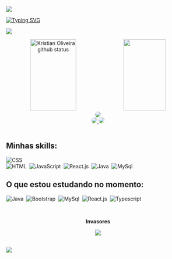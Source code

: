 <img src="https://capsule-render.vercel.app/api?type=waving&color=32CD32&height=100&section=header&&fontSize=90" />

[![Typing SVG](https://readme-typing-svg.herokuapp.com/?font=Fira+Code&color=32CD32&weight=1000&center&size=50&center=true&vCenter=true&width=1000&lines=Olá!+Me+chamo+Kristian+Oliveira;Tenho+19+anos+;I'm+from+Brazil;Seja+Bem-Vindo!+:%29)](https://git.io/typing-svg)


[![](https://github-readme-activity-graph.cyclic.app/graph?username=kristiann&bg_color=0d1117&color=B0C4DE&line=4682B4&point=B0C4DE&area=true&hide_border=true)](https://github.com/ashutosh00710/github-readme-activity-graph)


<div align="center">  
  <img width="50%" height="195px" src="https://github-readme-stats.vercel.app/api?username=kristiiann&show_icons=true&count_private=true&hide_border=true&title_color=32CD32&icon_color=32CD32&text_color=00FFFF&bg_color=000000" alt="Kristian Oliveira github status" /> 
  <img width="48%" height="195px" src="https://github-readme-stats.vercel.app/api/top-langs/?username=kristiiann&layout=compact&hide_border=true&title_color=32CD32&text_color=00FFFF&bg_color=000000" />
</div>

<div align="center"> 
<a href="https://www.linkedin.com/in/kristian-oliveira-dev/" target="_blank"><img src="https://img.shields.io/badge/-LinkedIn-000000?style=for-the-badge&logo=linkedin&logoColor=4682B4" style="border-radius: 30px" target="_blank"></a> <br>
<a href="https://instagram.com/felipebarbourr" target="_blank"><img src="https://img.shields.io/badge/-Instagram-000000?style=for-the-badge&logo=instagram&logoColor=32CD32" style="border-radius: 30px"> </a> 
<a href = "mailto:kristian.oliveirasilva@gmail.com"> <img src="https://img.shields.io/badge/-Gmail-000000?style=for-the-badge&logo=gmail&logoColor=FF6347" style="border-radius: 20px"target="_blank"></a> 

 </div>
<br>

 ## Minhas skills:

  ![CSS](https://img.shields.io/badge/-CSS-black?style=for-the-badge&logo=CSS3&logoColor=1572B6&labelColor=black)&nbsp; <br>
  ![HTML](https://img.shields.io/badge/HTML5-black?style=for-the-badge&logo=html5&labelColor=black)&nbsp;
  ![JavaScript](https://img.shields.io/badge/-JavaScript-black?style=for-the-badge&logo=javascript&labelColor=black)&nbsp;
  ![React.js](https://img.shields.io/badge/-React.js-black?style=for-the-badge&logo=react&labelColor=black)&nbsp;
  ![Java](https://img.shields.io/badge/Java-black?style=for-the-badge&logo=openjdk&logoColor=green)&nbsp;
  ![MySql](https://img.shields.io/badge/MySQL-black?style=for-the-badge&logo=mysql&logoColor=orange&)

## O que estou estudando no momento:
  ![Java](https://img.shields.io/badge/Java-black?style=for-the-badge&logo=openjdk&logoColor=green)&nbsp; 
  ![Bootstrap](https://img.shields.io/badge/Bootstrap-black?style=for-the-badge&logo=bootstrap&labelColor=black)&nbsp;
  ![MySql](https://img.shields.io/badge/MySQL-black?style=for-the-badge&logo=mysql&logoColor=orange&labelColor=black&textColor=orange)&nbsp;
  ![React.js](https://img.shields.io/badge/-React.js-black?style=for-the-badge&logo=react&labelColor=black&textColor=orange)&nbsp;
  ![Typescript](https://img.shields.io/badge/-JavaScript-black?style=for-the-badge&logo=javascript&labelColor=black&text=)&nbsp; 

<div align="center">
<br><p align="centre"><b> Invasores</b></p>  
<p align="center"><img align="center" src="https://profile-counter.glitch.me/{kristiiann}/count.svg" /></p> 
<br>
</div>

<img src="https://capsule-render.vercel.app/api?type=waving&color=32CD32&height=100&section=footer&&fontSize=90" />

<!--
**kristiiann/kristiiann** is a ✨ _special_ ✨ repository because its `README.md` (this file) appears on your GitHub profile.

Here are some ideas to get you started:

- 🔭 I’m currently working on ...
- 🌱 I’m currently learning ...
- 👯 I’m looking to collaborate on ...
- 🤔 I’m looking for help with ...
- 💬 Ask me about ...
- 📫 How to reach me: ...
- 😄 Pronouns: ...
- ⚡ Fun fact: ...
-->
